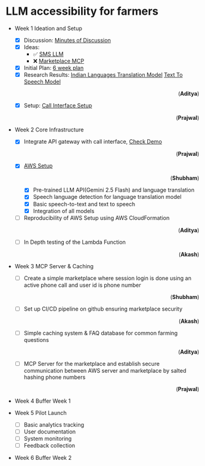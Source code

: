 # LLM accessibility for farmers

- Week 1 Ideation and Setup
  - [x] Discussion: [Minutes of Discussion](docs/Minutes-of-Discussion/README.md)
  - [x] Ideas:
    - ✅ [SMS LLM](docs/SMS_LLM.pdf)
    - ❌ [Marketplace MCP](docs/MarketplaceMCP.pdf)
  - [x] Initial Plan: [6 week plan](docs/6_week_plan.pdf)
  - [x] Research Results: [Indian Languages Translation Model](docs/Translate-100-languages) [Text To Speech Model](docs/Text-To-Speech-Unlimited) <p align="right">(**Aditya**)</p>
  - [x] Setup: [Call Interface Setup](Call-Interface/README.md) <p align="right">(**Prajwal**)</p>

- Week 2 Core Infrastructure
  - [x] Integrate API gateway with call interface, [Check Demo](Call-Interface) <p align="right">(**Prajwal**)</p>
  - [x] [AWS Setup](AWS) <p align="right">(**Shubham**)</p>
    - [x] Pre-trained LLM API(Gemini 2.5 Flash) and language translation
    - [x] Speech language detection for language translation model
    - [x] Basic speech-to-text and text to speech
    - [x] Integration of all models
  - [ ] Reproducibility of AWS Setup using AWS CloudFormation <p align="right">(**Aditya**)</p>
  - [ ] In Depth testing of the Lambda Function <p align="right">(**Akash**)</p>

- Week 3 MCP Server & Caching
  - [ ] Create a simple marketplace where session login is done using an active phone call and user id is phone number <p align="right">(**Shubham**)</p>
  - [ ] Set up CI/CD pipeline on github ensuring marketplace security <p align="right">(**Akash**)</p>
  - [ ] Simple caching system & FAQ database for common farming questions <p align="right">(**Aditya**)</p>
  - [ ] MCP Server for the marketplace and establish secure communication between AWS server and marketplace by salted hashing phone numbers <p align="right">(**Prajwal**)</p>

- Week 4 Buffer Week 1
  
- Week 5 Pilot Launch
  - [ ] Basic analytics tracking
  - [ ] User documentation
  - [ ] System monitoring
  - [ ] Feedback collection

- Week 6 Buffer Week 2
